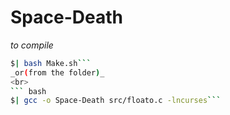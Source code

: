 # Space-Death
  _to compile_<br>
  ``` bash
  $| bash Make.sh```
  _or(from the folder)_
  <br>
  ``` bash
  $| gcc -o Space-Death src/floato.c -lncurses```
